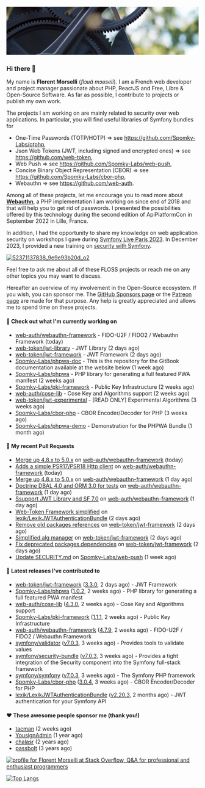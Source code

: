 ![Cover image](1.webp)

### Hi there 👋

My name is **Florent Morselli** (*flɔʁɑ̃ mɔʁseli*). I am a French web developer and project manager passionate about PHP, ReactJS and Free, Libre & Open-Source Software.
As far as possible, I contribute to projects or publish my own work.

The projects I am working on are mainly related to security over web applications. In particular, you will find useful libraries of Symfony bundles for
* One-Time Passwords (TOTP/HOTP) => see https://github.com/Spomky-Labs/otphp,
* Json Web Tokens (JWT, including signed and encrypted ones) => see https://github.com/web-token,
* Web Push => see https://github.com/Spomky-Labs/web-push,
* Concise Binary Object Representation (CBOR) => see https://github.com/Spomky-Labs/cbor-php,
* Webauthn => see https://github.com/web-auth.

Among all of these projects, let me encourage you to read more about [**Webauthn**](https://github.com/web-auth), a PHP implementation I am working on since end of 2018 and that will help you to get rid of passwords. I presented the possibilities offered by this technology during the second edition of ApiPlatformCon in September 2022 in Lille, France.

In addition, I had the opportunity to share my knowledge on web application security on workshops I gave during [Symfony Live Paris 2023](https://live.symfony.com/2023-paris/workshop/maximiser-la-securite-de-vos-applications-avec-le-bundle-security).
In December 2023, I provided a new training on [security with Symfony](https://live.symfony.com/2023-brussels-con/workshop/road-to-safer-applications).

[![52371137838_9e9e93b20d_o2](https://user-images.githubusercontent.com/1091072/191684778-b9e26104-038d-45c2-a1b3-287233d15ecc.jpg)](https://api-platform.com/con/2022/conferences/webauthn-se-debarrasser-des-mots-de-passe-definitivement/)

Feel free to ask me about all of these FLOSS projects or reach me on any other topics you may want to discuss.

Hereafter an overview of my involvement in the Open-Source ecosystem.
If you wish, you can sponsor me. The [GitHub Sponsors page](https://github.com/sponsors/Spomky/) or the [Patreon page](https://www.patreon.com/FlorentMorselli) are made for that purpose. Any help is greatly appreciated and allows me to spend time on these projects.

#### 👷 Check out what I'm currently working on

- [web-auth/webauthn-framework](https://github.com/web-auth/webauthn-framework) - FIDO-U2F / FIDO2 / Webauthn Framework (today)
- [web-token/jwt-library](https://github.com/web-token/jwt-library) - JWT Library (2 days ago)
- [web-token/jwt-framework](https://github.com/web-token/jwt-framework) - JWT Framework (2 days ago)
- [Spomky-Labs/phpwa-doc](https://github.com/Spomky-Labs/phpwa-doc) - This is the repository for the GitBook documentation available at the website below (1 week ago)
- [Spomky-Labs/phpwa](https://github.com/Spomky-Labs/phpwa) - PHP library for generating a full featured PWA manifest (2 weeks ago)
- [Spomky-Labs/pki-framework](https://github.com/Spomky-Labs/pki-framework) - Public Key Infrastructure (2 weeks ago)
- [web-auth/cose-lib](https://github.com/web-auth/cose-lib) - Cose Key and Algorithms support (2 weeks ago)
- [web-token/jwt-experimental](https://github.com/web-token/jwt-experimental) - [READ ONLY] Experimental Algorithms (3 weeks ago)
- [Spomky-Labs/cbor-php](https://github.com/Spomky-Labs/cbor-php) - CBOR Encoder/Decoder for PHP (3 weeks ago)
- [Spomky-Labs/phpwa-demo](https://github.com/Spomky-Labs/phpwa-demo) - Demonstration for the PHPWA Bundle (1 month ago)

#### 🔨 My recent Pull Requests

- [Merge up 4.8.x to 5.0.x](https://github.com/web-auth/webauthn-framework/pull/556) on [web-auth/webauthn-framework](https://github.com/web-auth/webauthn-framework) (today)
- [Adds a simple PSR17/PSR18 Http client](https://github.com/web-auth/webauthn-framework/pull/555) on [web-auth/webauthn-framework](https://github.com/web-auth/webauthn-framework) (today)
- [Merge up 4.8.x to 5.0.x](https://github.com/web-auth/webauthn-framework/pull/554) on [web-auth/webauthn-framework](https://github.com/web-auth/webauthn-framework) (1 day ago)
- [Doctrine DBAL 4.0 and ORM 3.0 for tests](https://github.com/web-auth/webauthn-framework/pull/553) on [web-auth/webauthn-framework](https://github.com/web-auth/webauthn-framework) (1 day ago)
- [Ssupport JWT Library and SF 7.0](https://github.com/web-auth/webauthn-framework/pull/551) on [web-auth/webauthn-framework](https://github.com/web-auth/webauthn-framework) (1 day ago)
- [Web-Token Framework simplified](https://github.com/lexik/LexikJWTAuthenticationBundle/pull/1207) on [lexik/LexikJWTAuthenticationBundle](https://github.com/lexik/LexikJWTAuthenticationBundle) (2 days ago)
- [Remove old packages references](https://github.com/web-token/jwt-framework/pull/526) on [web-token/jwt-framework](https://github.com/web-token/jwt-framework) (2 days ago)
- [Simplified alg manager](https://github.com/web-token/jwt-framework/pull/525) on [web-token/jwt-framework](https://github.com/web-token/jwt-framework) (2 days ago)
- [Fix deprecated packages dependencies](https://github.com/web-token/jwt-framework/pull/524) on [web-token/jwt-framework](https://github.com/web-token/jwt-framework) (2 days ago)
- [Update SECURITY.md](https://github.com/Spomky-Labs/web-push/pull/30) on [Spomky-Labs/web-push](https://github.com/Spomky-Labs/web-push) (1 week ago)

#### 🔭 Latest releases I've contributed to

- [web-token/jwt-framework](https://github.com/web-token/jwt-framework) ([3.3.0](https://github.com/web-token/jwt-framework/releases/tag/3.3.0), 2 days ago) - JWT Framework
- [Spomky-Labs/phpwa](https://github.com/Spomky-Labs/phpwa) ([1.0.2](https://github.com/Spomky-Labs/phpwa/releases/tag/1.0.2), 2 weeks ago) - PHP library for generating a full featured PWA manifest
- [web-auth/cose-lib](https://github.com/web-auth/cose-lib) ([4.3.0](https://github.com/web-auth/cose-lib/releases/tag/4.3.0), 2 weeks ago) - Cose Key and Algorithms support
- [Spomky-Labs/pki-framework](https://github.com/Spomky-Labs/pki-framework) ([1.1.1](https://github.com/Spomky-Labs/pki-framework/releases/tag/1.1.1), 2 weeks ago) - Public Key Infrastructure
- [web-auth/webauthn-framework](https://github.com/web-auth/webauthn-framework) ([4.7.9](https://github.com/web-auth/webauthn-framework/releases/tag/4.7.9), 2 weeks ago) - FIDO-U2F / FIDO2 / Webauthn Framework
- [symfony/validator](https://github.com/symfony/validator) ([v7.0.3](https://github.com/symfony/validator/releases/tag/v7.0.3), 3 weeks ago) - Provides tools to validate values
- [symfony/security-bundle](https://github.com/symfony/security-bundle) ([v7.0.3](https://github.com/symfony/security-bundle/releases/tag/v7.0.3), 3 weeks ago) - Provides a tight integration of the Security component into the Symfony full-stack framework
- [symfony/symfony](https://github.com/symfony/symfony) ([v7.0.3](https://github.com/symfony/symfony/releases/tag/v7.0.3), 3 weeks ago) - The Symfony PHP framework
- [Spomky-Labs/cbor-php](https://github.com/Spomky-Labs/cbor-php) ([3.0.4](https://github.com/Spomky-Labs/cbor-php/releases/tag/3.0.4), 3 weeks ago) - CBOR Encoder/Decoder for PHP
- [lexik/LexikJWTAuthenticationBundle](https://github.com/lexik/LexikJWTAuthenticationBundle) ([v2.20.3](https://github.com/lexik/LexikJWTAuthenticationBundle/releases/tag/v2.20.3), 2 months ago) - JWT authentication for your Symfony API

#### ❤️ These awesome people sponsor me (thank you!)

- [tacman](https://github.com/tacman) (2 weeks ago)
- [YousignAdmin](https://github.com/YousignAdmin) (1 year ago)
- [chalasr](https://github.com/chalasr) (2 years ago)
- [passbolt](https://github.com/passbolt) (3 years ago)

<a href="https://stackoverflow.com/users/2157818/florent-morselli"><img src="https://stackoverflow.com/users/flair/2157818.png" width="208" height="58" alt="profile for Florent Morselli at Stack Overflow, Q&amp;A for professional and enthusiast programmers" title="profile for Florent Morselli at Stack Overflow, Q&amp;A for professional and enthusiast programmers"></a>

[![Top Langs](https://wakatime.com/share/@Spomky/aa41d408-c524-4a5f-936d-0b9446698abd.svg)](https://wakatime.com/@Spomky)
